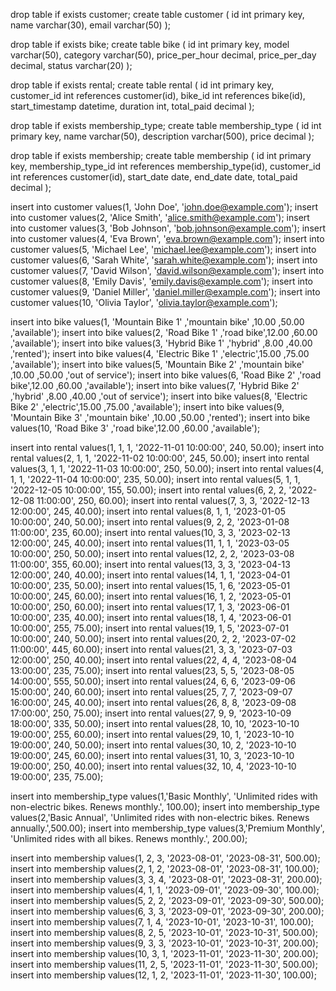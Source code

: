 drop table if exists customer;
create table customer
(
	id		int primary key,
	name	varchar(30),
	email	varchar(50)
);


drop table if exists bike;
create table bike
(
	id					int primary key,
	model				varchar(50),
	category			varchar(50),
	price_per_hour		decimal,
	price_per_day		decimal,
	status				varchar(20)
);


drop table if exists rental;
create table rental
(
	id					int primary key,
	customer_id			int references customer(id),
	bike_id				int references bike(id),
	start_timestamp		datetime,
	duration			int,
	total_paid			decimal
);


drop table if exists membership_type;
create table membership_type
(
	id				int primary key,
	name			varchar(50),
	description		varchar(500),
	price			decimal
);


drop table if exists membership;
create table membership
(
	id					int primary key,
	membership_type_id	int references membership_type(id),
	customer_id			int references customer(id),
	start_date			date,
	end_date			date,
	total_paid			decimal
);



insert into customer values(1,	'John Doe',			'john.doe@example.com');
insert into customer values(2,	'Alice Smith',		'alice.smith@example.com');
insert into customer values(3,	'Bob Johnson',		'bob.johnson@example.com');
insert into customer values(4,	'Eva Brown',		'eva.brown@example.com');
insert into customer values(5,	'Michael Lee',		'michael.lee@example.com');
insert into customer values(6,	'Sarah White',		'sarah.white@example.com');
insert into customer values(7,	'David Wilson',		'david.wilson@example.com');
insert into customer values(8,	'Emily Davis',		'emily.davis@example.com');
insert into customer values(9,	'Daniel Miller',	'daniel.miller@example.com');
insert into customer values(10,	'Olivia Taylor',	'olivia.taylor@example.com');


insert into bike values(1,	'Mountain Bike 1'	,'mountain bike'	,10.00	,50.00	,'available');
insert into bike values(2,	'Road Bike 1'	,'road bike',12.00	,60.00	,'available');
insert into bike values(3,	'Hybrid Bike 1'	,'hybrid'	,8.00	,40.00	,'rented');
insert into bike values(4,	'Electric Bike 1'	,'electric',15.00	,75.00	,'available');
insert into bike values(5,	'Mountain Bike 2'	,'mountain bike'	,10.00	,50.00	,'out of service');
insert into bike values(6,	'Road Bike 2'	,'road bike',12.00	,60.00	,'available');
insert into bike values(7,	'Hybrid Bike 2'	,'hybrid'	,8.00	,40.00	,'out of service');
insert into bike values(8,	'Electric Bike 2'	,'electric',15.00	,75.00	,'available');
insert into bike values(9,	'Mountain Bike 3'	,'mountain bike'	,10.00	,50.00	,'rented');
insert into bike values(10,	'Road Bike 3'	,'road bike',12.00	,60.00	,'available');


insert into rental values(1,	1,	1,	'2022-11-01 10:00:00',	240,	50.00);
insert into rental values(2,	1,	1,	'2022-11-02 10:00:00',	245,	50.00);
insert into rental values(3,	1,	1,	'2022-11-03 10:00:00',	250,	50.00);
insert into rental values(4,	1,	1,	'2022-11-04 10:00:00',	235,	50.00);
insert into rental values(5,	1,	1,	'2022-12-05 10:00:00',	155,	50.00);
insert into rental values(6,	2,	2,	'2022-12-08 11:00:00',	250,	60.00);
insert into rental values(7,	3,	3,	'2022-12-13 12:00:00',	245,	40.00);
insert into rental values(8,	1,	1,	'2023-01-05 10:00:00',	240,	50.00);
insert into rental values(9,	2,	2,	'2023-01-08 11:00:00',	235,	60.00);
insert into rental values(10,	3,	3,	'2023-02-13 12:00:00',	245,	40.00);
insert into rental values(11,	1,	1,	'2023-03-05 10:00:00',	250,	50.00);
insert into rental values(12,	2,	2,	'2023-03-08 11:00:00',	355,	60.00);
insert into rental values(13,	3,	3,	'2023-04-13 12:00:00',	240,	40.00);
insert into rental values(14,	1,	1,	'2023-04-01 10:00:00',	235,	50.00);
insert into rental values(15,	1,	6,	'2023-05-01 10:00:00',	245,	60.00);
insert into rental values(16,	1,	2,	'2023-05-01 10:00:00',	250,	60.00);
insert into rental values(17,	1,	3,	'2023-06-01 10:00:00',	235,	40.00);
insert into rental values(18,	1,	4,	'2023-06-01 10:00:00',	255,	75.00);
insert into rental values(19,	1,	5,	'2023-07-01 10:00:00',	240,	50.00);
insert into rental values(20,	2,	2,	'2023-07-02 11:00:00',	445,	60.00);
insert into rental values(21,	3,	3,	'2023-07-03 12:00:00',	250,	40.00);
insert into rental values(22,	4,	4,	'2023-08-04 13:00:00',	235,	75.00);
insert into rental values(23,	5,	5,	'2023-08-05 14:00:00',	555,	50.00);
insert into rental values(24,	6,	6,	'2023-09-06 15:00:00',	240,	60.00);
insert into rental values(25,	7,	7,	'2023-09-07 16:00:00',	245,	40.00);
insert into rental values(26,	8,	8,	'2023-09-08 17:00:00',	250,	75.00);
insert into rental values(27,	9,	9,	'2023-10-09 18:00:00',	335,	50.00);
insert into rental values(28,	10,	10,	'2023-10-10 19:00:00',	255,	60.00);
insert into rental values(29,	10,	1,	'2023-10-10 19:00:00',	240,	50.00);
insert into rental values(30,	10,	2,	'2023-10-10 19:00:00',	245,	60.00);
insert into rental values(31,	10,	3,	'2023-10-10 19:00:00',	250,	40.00);
insert into rental values(32,	10,	4,	'2023-10-10 19:00:00',	235,	75.00);


insert into membership_type values(1,'Basic Monthly',	'Unlimited rides with non-electric bikes. Renews monthly.',	100.00);
insert into membership_type values(2,'Basic Annual',	'Unlimited rides with non-electric bikes. Renews annually.',500.00);
insert into membership_type values(3,'Premium Monthly',	'Unlimited rides with all bikes. Renews monthly.',	200.00);


insert into membership values(1,	2,	3,	'2023-08-01',	'2023-08-31',	500.00);
insert into membership values(2,	1,	2,	'2023-08-01',	'2023-08-31',	100.00);
insert into membership values(3,	3,	4,	'2023-08-01',	'2023-08-31',	200.00);
insert into membership values(4,	1,	1,	'2023-09-01',	'2023-09-30',	100.00);
insert into membership values(5,	2,	2,	'2023-09-01',	'2023-09-30',	500.00);
insert into membership values(6,	3,	3,	'2023-09-01',	'2023-09-30',	200.00);
insert into membership values(7,	1,	4,	'2023-10-01',	'2023-10-31',	100.00);
insert into membership values(8,	2,	5,	'2023-10-01',	'2023-10-31',	500.00);
insert into membership values(9,	3,	3,	'2023-10-01',	'2023-10-31',	200.00);
insert into membership values(10,	3,	1,	'2023-11-01',	'2023-11-30',	200.00);
insert into membership values(11,	2,	5,	'2023-11-01',	'2023-11-30',	500.00);
insert into membership values(12,	1,	2,	'2023-11-01',	'2023-11-30',	100.00);
